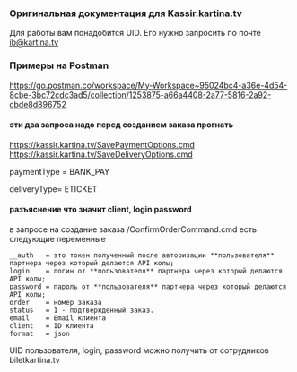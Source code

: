 ### Оригинальная документация для Kassir.kartina.tv ###

Для работы вам понадобится UID. Его нужно запросить по почте
[ib@kartina.tv](ib@kartina.tv)

### Примеры на Postman

https://go.postman.co/workspace/My-Workspace~95024bc4-a36e-4d54-8cbe-3bc72cdc3ad5/collection/1253875-a66a4408-2a77-5816-2a92-cbde8d896752


#### эти два запроса надо перед созданием заказа прогнать
https://kassir.kartina.tv/SavePaymentOptions.cmd
https://kassir.kartina.tv/SaveDeliveryOptions.cmd

paymentType = BANK_PAY

deliveryType= ETICKET

#### разъяснение что значит client, login password

в запросе на создание заказа /ConfirmOrderCommand.cmd есть следующие переменные
```
__auth   = это токен полученный после авторизации **пользователя** партнера через который делаются API колы;
login    = логин от **пользователя** партнера через который делаются API колы;
password = пароль от **пользователя** партнера через который делаются API колы; 
order    = номер заказа
status   = 1 - подтвержденный заказ. 
email    = Email клиента
client   = ID клиента 
format   = json
```

UID пользователя, login, password можно получить от сотрудников biletkartina.tv 